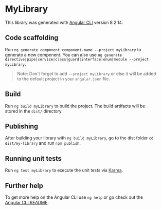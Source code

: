 # MyLibrary

This library was generated with [Angular CLI](https://github.com/angular/angular-cli) version 8.2.14.

## Code scaffolding

Run `ng generate component component-name --project myLibrary` to generate a new component. You can also use `ng generate directive|pipe|service|class|guard|interface|enum|module --project myLibrary`.
> Note: Don't forget to add `--project myLibrary` or else it will be added to the default project in your `angular.json` file. 

## Build

Run `ng build myLibrary` to build the project. The build artifacts will be stored in the `dist/` directory.

## Publishing

After building your library with `ng build myLibrary`, go to the dist folder `cd dist/my-library` and run `npm publish`.

## Running unit tests

Run `ng test myLibrary` to execute the unit tests via [Karma](https://karma-runner.github.io).

## Further help

To get more help on the Angular CLI use `ng help` or go check out the [Angular CLI README](https://github.com/angular/angular-cli/blob/master/README.md).

